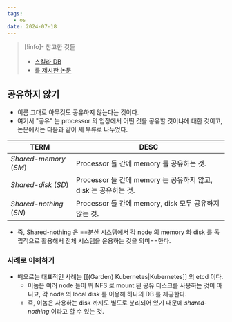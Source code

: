 ```yaml
---
tags:
  - os
date: 2024-07-18
---
```

> [!info]- 참고한 것들
> - [스킬라 DB](https://www.scylladb.com/glossary/shared-nothing-architecture/)
> - [를 제시한 논문](https://dsf.berkeley.edu/papers/hpts85-nothing.pdf)

## 공유하지 않기

- 이름 그대로 아무것도 공유하지 않는다는 것이다.
- 여기서 "공유" 는 processor 의 입장에서 어떤 것을 공유할 것이냐에 대한 것이고, 논문에서는 다음과 같이 세 부류로 나누었다.

| TERM                    | DESC                                            |
| ----------------------- | ----------------------------------------------- |
| *Shared-memory* (*SM*)  | Processor 들 간에 memory 를 공유하는 것.                 |
| *Shared-disk* (*SD*)    | Processor 들 간에 memory 는 공유하지 않고, disk 는 공유하는 것. |
| *Shared-nothing* (*SN*) | Processor 들 간에 memory, disk 모두 공유하지 않는 것.       |

- 즉, Shared-nothing 은 ==분산 시스템에서 각 node 의 memory 와 disk 를 독립적으로 활용해서 전체 시스템을 운용하는 것을 의미==한다.

### 사례로 이해하기

- 떠오르는 대표적인 사례는 [[(Garden) Kubernetes|Kubernetes]] 의 etcd 이다.
	- 이놈은 여러 node 들이 뭐 NFS 로 mount 된 공유 디스크를 사용하는 것이 아니고, 각 node 의 local disk 를 이용해 하나의 DB 를 제공한다.
	- 즉, 이놈은 사용하는 disk 까지도 별도로 분리되어 있기 때문에 *shared-nothing* 이라고 할 수 있는 것.